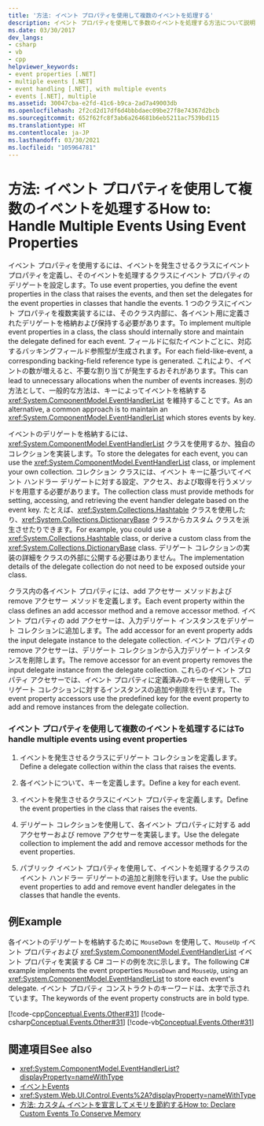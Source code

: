 ```yaml
---
title: '方法: イベント プロパティを使用して複数のイベントを処理する'
description: イベント プロパティを使用して多数のイベントを処理する方法について説明します。 デリゲート コレクション、イベント キー、イベント プロパティを定義します。 アクセス機構の追加と削除を実装します。
ms.date: 03/30/2017
dev_langs:
- csharp
- vb
- cpp
helpviewer_keywords:
- event properties [.NET]
- multiple events [.NET]
- event handling [.NET], with multiple events
- events [.NET], multiple
ms.assetid: 30047cba-e2fd-41c6-b9ca-2ad7a49003db
ms.openlocfilehash: 2f2cd2d17df6d4bbbdaec09be27f8e74367d2bcb
ms.sourcegitcommit: 652f62fc8f3ab6a264681b6eb5211ac7539bd115
ms.translationtype: HT
ms.contentlocale: ja-JP
ms.lasthandoff: 03/30/2021
ms.locfileid: "105964781"
---
```

# <a name="how-to-handle-multiple-events-using-event-properties"></a><span data-ttu-id="f9c29-105">方法: イベント プロパティを使用して複数のイベントを処理する</span><span class="sxs-lookup"><span data-stu-id="f9c29-105">How to: Handle Multiple Events Using Event Properties</span></span>

<span data-ttu-id="f9c29-106">イベント プロパティを使用するには、イベントを発生させるクラスにイベント プロパティを定義し、そのイベントを処理するクラスにイベント プロパティのデリゲートを設定します。</span><span class="sxs-lookup"><span data-stu-id="f9c29-106">To use event properties, you define the event properties in the class that raises the events, and then set the delegates for the event properties in classes that handle the events.</span></span> <span data-ttu-id="f9c29-107">1 つのクラスにイベント プロパティを複数実装するには、そのクラス内部に、各イベント用に定義されたデリゲートを格納および保持する必要があります。</span><span class="sxs-lookup"><span data-stu-id="f9c29-107">To implement multiple event properties in a class, the class should internally store and maintain the delegate defined for each event.</span></span> <span data-ttu-id="f9c29-108">フィールドに似たイベントごとに、対応するバッキングフィールド参照型が生成されます。</span><span class="sxs-lookup"><span data-stu-id="f9c29-108">For each field-like-event, a corresponding backing-field reference type is generated.</span></span> <span data-ttu-id="f9c29-109">これにより、イベントの数が増えると、不要な割り当てが発生するおそれがあります。</span><span class="sxs-lookup"><span data-stu-id="f9c29-109">This can lead to unnecessary allocations when the number of events increases.</span></span> <span data-ttu-id="f9c29-110">別の方法として、一般的な方法は、キーによってイベントを格納する <xref:System.ComponentModel.EventHandlerList> を維持することです。</span><span class="sxs-lookup"><span data-stu-id="f9c29-110">As an alternative, a common approach is to maintain an <xref:System.ComponentModel.EventHandlerList> which stores events by key.</span></span>
  
 <span data-ttu-id="f9c29-111">イベントのデリゲートを格納するには、<xref:System.ComponentModel.EventHandlerList> クラスを使用するか、独自のコレクションを実装します。</span><span class="sxs-lookup"><span data-stu-id="f9c29-111">To store the delegates for each event, you can use the <xref:System.ComponentModel.EventHandlerList> class, or implement your own collection.</span></span> <span data-ttu-id="f9c29-112">コレクション クラスには、イベント キーに基づいてイベント ハンドラー デリゲートに対する設定、アクセス、および取得を行うメソッドを用意する必要があります。</span><span class="sxs-lookup"><span data-stu-id="f9c29-112">The collection class must provide methods for setting, accessing, and retrieving the event handler delegate based on the event key.</span></span> <span data-ttu-id="f9c29-113">たとえば、<xref:System.Collections.Hashtable> クラスを使用したり、<xref:System.Collections.DictionaryBase> クラスからカスタム クラスを派生させたりできます。</span><span class="sxs-lookup"><span data-stu-id="f9c29-113">For example, you could use a <xref:System.Collections.Hashtable> class, or derive a custom class from the <xref:System.Collections.DictionaryBase> class.</span></span> <span data-ttu-id="f9c29-114">デリゲート コレクションの実装の詳細をクラスの外部に公開する必要はありません。</span><span class="sxs-lookup"><span data-stu-id="f9c29-114">The implementation details of the delegate collection do not need to be exposed outside your class.</span></span>  
  
 <span data-ttu-id="f9c29-115">クラス内の各イベント プロパティには、add アクセサー メソッドおよび remove アクセサー メソッドを定義します。</span><span class="sxs-lookup"><span data-stu-id="f9c29-115">Each event property within the class defines an add accessor method and a remove accessor method.</span></span> <span data-ttu-id="f9c29-116">イベント プロパティの add アクセサーは、入力デリゲート インスタンスをデリゲート コレクションに追加します。</span><span class="sxs-lookup"><span data-stu-id="f9c29-116">The add accessor for an event property adds the input delegate instance to the delegate collection.</span></span> <span data-ttu-id="f9c29-117">イベント プロパティの remove アクセサーは、デリゲート コレクションから入力デリゲート インスタンスを削除します。</span><span class="sxs-lookup"><span data-stu-id="f9c29-117">The remove accessor for an event property removes the input delegate instance from the delegate collection.</span></span> <span data-ttu-id="f9c29-118">これらのイベント プロパティ アクセサーでは、イベント プロパティに定義済みのキーを使用して、デリゲート コレクションに対するインスタンスの追加や削除を行います。</span><span class="sxs-lookup"><span data-stu-id="f9c29-118">The event property accessors use the predefined key for the event property to add and remove instances from the delegate collection.</span></span>  
  
### <a name="to-handle-multiple-events-using-event-properties"></a><span data-ttu-id="f9c29-119">イベント プロパティを使用して複数のイベントを処理するには</span><span class="sxs-lookup"><span data-stu-id="f9c29-119">To handle multiple events using event properties</span></span>  
  
1. <span data-ttu-id="f9c29-120">イベントを発生させるクラスにデリゲート コレクションを定義します。</span><span class="sxs-lookup"><span data-stu-id="f9c29-120">Define a delegate collection within the class that raises the events.</span></span>  
  
2. <span data-ttu-id="f9c29-121">各イベントについて、キーを定義します。</span><span class="sxs-lookup"><span data-stu-id="f9c29-121">Define a key for each event.</span></span>  
  
3. <span data-ttu-id="f9c29-122">イベントを発生させるクラスにイベント プロパティを定義します。</span><span class="sxs-lookup"><span data-stu-id="f9c29-122">Define the event properties in the class that raises the events.</span></span>  
  
4. <span data-ttu-id="f9c29-123">デリゲート コレクションを使用して、各イベント プロパティに対する add アクセサーおよび remove アクセサーを実装します。</span><span class="sxs-lookup"><span data-stu-id="f9c29-123">Use the delegate collection to implement the add and remove accessor methods for the event properties.</span></span>  
  
5. <span data-ttu-id="f9c29-124">パブリック イベント プロパティを使用して、イベントを処理するクラスのイベント ハンドラー デリゲートの追加と削除を行います。</span><span class="sxs-lookup"><span data-stu-id="f9c29-124">Use the public event properties to add and remove event handler delegates in the classes that handle the events.</span></span>  
  
## <a name="example"></a><span data-ttu-id="f9c29-125">例</span><span class="sxs-lookup"><span data-stu-id="f9c29-125">Example</span></span>  

 <span data-ttu-id="f9c29-126">各イベントのデリゲートを格納するために `MouseDown` を使用して、`MouseUp` イベント プロパティおよび <xref:System.ComponentModel.EventHandlerList> イベント プロパティを実装する C# コードの例を次に示します。</span><span class="sxs-lookup"><span data-stu-id="f9c29-126">The following C# example implements the event properties `MouseDown` and `MouseUp`, using an <xref:System.ComponentModel.EventHandlerList> to store each event's delegate.</span></span> <span data-ttu-id="f9c29-127">イベント プロパティ コンストラクトのキーワードは、太字で示されています。</span><span class="sxs-lookup"><span data-stu-id="f9c29-127">The keywords of the event property constructs are in bold type.</span></span>  
  
 [!code-cpp[Conceptual.Events.Other#31](../../../samples/snippets/cpp/VS_Snippets_CLR/conceptual.events.other/cpp/example3.cpp#31)]
 [!code-csharp[Conceptual.Events.Other#31](../../../samples/snippets/csharp/VS_Snippets_CLR/conceptual.events.other/cs/example3.cs#31)]
 [!code-vb[Conceptual.Events.Other#31](../../../samples/snippets/visualbasic/VS_Snippets_CLR/conceptual.events.other/vb/example3.vb#31)]  
  
## <a name="see-also"></a><span data-ttu-id="f9c29-128">関連項目</span><span class="sxs-lookup"><span data-stu-id="f9c29-128">See also</span></span>

- <xref:System.ComponentModel.EventHandlerList?displayProperty=nameWithType>
- [<span data-ttu-id="f9c29-129">イベント</span><span class="sxs-lookup"><span data-stu-id="f9c29-129">Events</span></span>](index.md)
- <xref:System.Web.UI.Control.Events%2A?displayProperty=nameWithType>
- [<span data-ttu-id="f9c29-130">方法: カスタム イベントを宣言してメモリを節約する</span><span class="sxs-lookup"><span data-stu-id="f9c29-130">How to: Declare Custom Events To Conserve Memory</span></span>](../../visual-basic/programming-guide/language-features/events/how-to-declare-custom-events-to-conserve-memory.md)
